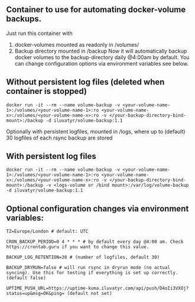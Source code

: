## Container to use for automating docker-volume backups.

Just run this container with
1) docker-volumes mounted as readonly in /volumes/
2) Backup directory mounted in /backup
Now it will automatically backup docker volumes to the backup-directory daily @4:00am by default. You can change configuration options via environment variables see below. 

## Without persistent log files (deleted when container is stopped)
```
docker run -it --rm --name volume-backup -v <your-volume-name-1>:/volumes/<your-volume-name-1>:ro <your-volume-name-x>:/volumes/<your-volume-name-x>:ro -v </your-backup-directory-bind-mount>:/backup -d iluvatyr/volume-backup:1.1
```
Optionally with persistent logfiles, mounted in /logs, where up to (default) 30 logfiles of each rsync backup are stored

## With persistent log files
```
docker run -it --rm --name volume-backup -v <your-volume-name-1>:/volumes/<your-volume-name-1>:ro <your-volume-name-x>:/volumes/<your-volume-name-x>:ro -v </your-backup-directory-bind-mount>:/backup -v <logs-volume or /bind mount>:/var/log/volume-backup -d iluvatyr/volume-backup:1.1
```

## Optional configuration changes via environment variables: 
```
TZ=Europe/London # default: UTC

CRON_BACKUP_PERIOD=0 4 * * * # by default every day @4:00 am. Check https://crontab.guru if you want to change this value.

BACKUP_LOG_RETENTION=30 # (number of logfiles, default 30)

BACKUP_DRYRUN=false # will run rsync in dryrun mode (no actual syncing). Use this for testing if everything is set up correctly. (default false)

UPTIME_PUSH_URL=https://uptime-kuma.iluvatyr.com/api/push/D4oIi3VXOj?status=up&msg=OK&ping= (default not set)
```

